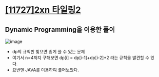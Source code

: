 # [[11727]2xn 타일링2](https://www.acmicpc.net/problem/11727)

## Dynamic Programming을 이용한 풀이

![image](./파일_001.png)

- dp의 규칙만 찾으면 쉽게 풀 수 있는 문제
- 여기서 n=4까지 구해보면 dp[i] = dp[i-1]+dp[i-2]*2 라는 규칙을 발견할 수 있다.
- 요번엔 JAVA를 이용하여 풀어보았다.